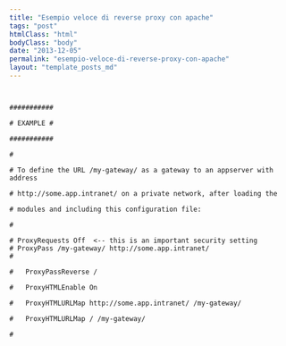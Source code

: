 ```yaml
---
title: "Esempio veloce di reverse proxy con apache"
tags: "post"
htmlClass: "html"
bodyClass: "body"
date: "2013-12-05"
permalink: "esempio-veloce-di-reverse-proxy-con-apache"
layout: "template_posts_md"
---
```

<p><code><br />
###########<br />
# EXAMPLE #<br />
###########<br />
#<br />
# To define the URL /my-gateway/ as a gateway to an appserver with address<br />
# http://some.app.intranet/ on a private network, after loading the<br />
# modules and including this configuration file:<br />
#<br />
# ProxyRequests Off  <-- this is an important security setting
# ProxyPass /my-gateway/ http://some.app.intranet/
# <Location /my-gateway/><br />
#	ProxyPassReverse /<br />
#	ProxyHTMLEnable On<br />
#	ProxyHTMLURLMap http://some.app.intranet/ /my-gateway/<br />
#	ProxyHTMLURLMap / /my-gateway/<br />
# </Location><br />
</code></p>

